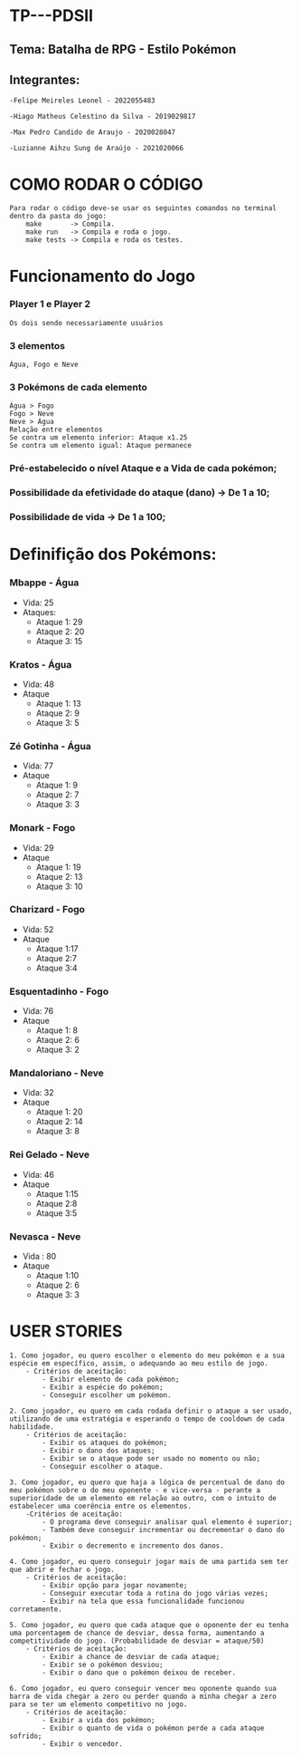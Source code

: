 #
# TP---PDSII

## Tema: Batalha de RPG - Estilo Pokémon
## Integrantes:
    -Felipe Meireles Leonel - 2022055483

    -Hiago Matheus Celestino da Silva - 2019029817

    -Max Pedro Candido de Araujo - 2020028047

    -Luzianne Aihzu Sung de Araújo - 2021020066

#
# COMO RODAR O CÓDIGO
    Para rodar o código deve-se usar os seguintes comandos no terminal dentro da pasta do jogo:
        make       -> Compila.
        make run   -> Compila e roda o jogo.
        make tests -> Compila e roda os testes.

# Funcionamento do Jogo
### Player 1 e Player 2
    Os dois sendo necessariamente usuários
### 3 elementos
    Água, Fogo e Neve
### 3 Pokémons de cada elemento
    Água > Fogo
    Fogo > Neve
    Neve > Água 
    Relação entre elementos
    Se contra um elemento inferior: Ataque x1.25
    Se contra um elemento igual: Ataque permanece 

### Pré-estabelecido o nível Ataque e a Vida de cada pokémon;
### Possibilidade da efetividade do ataque (dano) -> De 1 a 10;
### Possibilidade de vida -> De 1 a 100;
#
# Definifição dos Pokémons:
### Mbappe - Água
- Vida: 25
- Ataques:
    - Ataque 1: 29
    - Ataque 2: 20
    - Ataque 3: 15
### Kratos - Água
- Vida: 48
- Ataque
    - Ataque 1: 13
    - Ataque 2: 9
    - Ataque 3: 5
### Zé Gotinha - Água
- Vida: 77
- Ataque
    - Ataque 1: 9
    - Ataque 2: 7
    - Ataque 3: 3
### Monark - Fogo
- Vida: 29
- Ataque 	
    - Ataque 1: 19
    - Ataque 2: 13
    - Ataque 3: 10
### Charizard  - Fogo
- Vida: 52
- Ataque 
    - Ataque 1:17
    - Ataque 2:7
    - Ataque 3:4
### Esquentadinho - Fogo
- Vida: 76
- Ataque 
    - Ataque 1: 8
    - Ataque 2: 6
    - Ataque 3: 2
### Mandaloriano - Neve
- Vida: 32
- Ataque 
    - Ataque 1: 20
    - Ataque 2: 14
    - Ataque 3: 8
### Rei Gelado - Neve
- Vida: 46
- Ataque
    - Ataque 1:15
    - Ataque 2:8
    - Ataque 3:5
### Nevasca - Neve
- Vida : 80
- Ataque 
    - Ataque 1:10
    - Ataque 2: 6
    - Ataque 3: 3

#
    
# USER STORIES 

    1. Como jogador, eu quero escolher o elemento do meu pokémon e a sua espécie em específico, assim, o adequando ao meu estilo de jogo.
        - Critérios de aceitação:
            - Exibir elemento de cada pokémon;
            - Exibir a espécie do pokémon;
            - Conseguir escolher um pokémon.
            
    2. Como jogador, eu quero em cada rodada definir o ataque a ser usado, utilizando de uma estratégia e esperando o tempo de cooldown de cada habilidade.
        - Critérios de aceitação:
            - Exibir os ataques do pokémon;
            - Exibir o dano dos ataques;
            - Exibir se o ataque pode ser usado no momento ou não;
            - Conseguir escolher o ataque.

    3. Como jogador, eu quero que haja a lógica de percentual de dano do meu pokémon sobre o do meu oponente - e vice-versa - perante a superioridade de um elemento em relação ao outro, com o intuito de estabelecer uma coerência entre os elementos.
        -Critérios de aceitação:
            - O programa deve conseguir analisar qual elemento é superior;
            - Também deve conseguir incrementar ou decrementar o dano do pokémon;
            - Exibir o decremento e incremento dos danos.

    4. Como jogador, eu quero conseguir jogar mais de uma partida sem ter que abrir e fechar o jogo.
        - Critérios de aceitação:
            - Exibir opção para jogar novamente;
            - Conseguir executar toda a rotina do jogo várias vezes;
            - Exibir na tela que essa funcionalidade funcionou corretamente.

    5. Como jogador, eu quero que cada ataque que o oponente der eu tenha uma porcentagem de chance de desviar, dessa forma, aumentando a competitividade do jogo. (Probabilidade de desviar = ataque/50)
        - Critérios de aceitação:
            - Exibir a chance de desviar de cada ataque;
            - Exibir se o pokémon desviou;
            - Exibir o dano que o pokémon deixou de receber.

    6. Como jogador, eu quero conseguir vencer meu oponente quando sua barra de vida chegar a zero ou perder quando a minha chegar a zero para se ter um elemento competitivo no jogo.
        - Critérios de aceitação:
            - Exibir a vida dos pokémon;
            - Exibir o quanto de vida o pokémon perde a cada ataque sofrido;
            - Exibir o vencedor.
